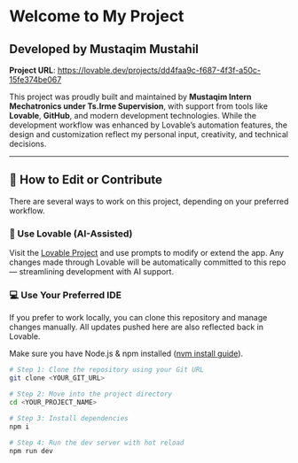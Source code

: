 # Welcome to My Project

## Developed by Mustaqim Mustahil

**Project URL**: https://lovable.dev/projects/dd4faa9c-f687-4f3f-a50c-15fe374be067

This project was proudly built and maintained by **Mustaqim Intern Mechatronics under Ts.Irme Supervision**, with support from tools like **Lovable**, **GitHub**, and modern development technologies. While the development workflow was enhanced by Lovable’s automation features, the design and customization reflect my personal input, creativity, and technical decisions.

---

## 🔧 How to Edit or Contribute

There are several ways to work on this project, depending on your preferred workflow.

### 🚀 Use Lovable (AI-Assisted)

Visit the [Lovable Project](https://lovable.dev/projects/dd4faa9c-f687-4f3f-a50c-15fe374be067) and use prompts to modify or extend the app. Any changes made through Lovable will be automatically committed to this repo — streamlining development with AI support.

### 💻 Use Your Preferred IDE

If you prefer to work locally, you can clone this repository and manage changes manually. All updates pushed here are also reflected back in Lovable.

Make sure you have Node.js & npm installed ([nvm install guide](https://github.com/nvm-sh/nvm#installing-and-updating)).

```sh
# Step 1: Clone the repository using your Git URL
git clone <YOUR_GIT_URL>

# Step 2: Move into the project directory
cd <YOUR_PROJECT_NAME>

# Step 3: Install dependencies
npm i

# Step 4: Run the dev server with hot reload
npm run dev
